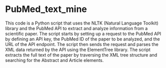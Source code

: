 # PubMed_text_mine

This code is a Python script that uses the NLTK (Natural Language Toolkit)
library and the PubMed API to extract and analyze information from a
scientific paper. The script starts by setting up a request to the PubMed
API by defining an API key, the PubMed ID of the paper to be analyzed,
and the URL of the API endpoint. The script then sends the request and
parses the XML data returned by the API using the ElementTree library.
The script extracts the full text of the paper by traversing the XML
tree structure and searching for the Abstract and Article elements.
